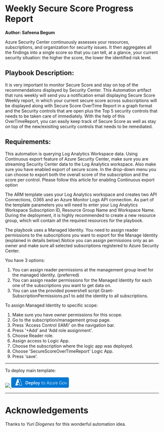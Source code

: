 # Weekly Secure Score Progress Report
**Author: Safeena Begum**

Azure Security Center continuously assesses your resources, subscriptions, and organization for security issues. It then aggregates all the findings into a single score so that you can tell, at a glance, your current security situation: the higher the score, the lower the identified risk level. 

## Playbook Description: 
It is very important to monitor Secure Score and stay on top of the recommendations displayed by Security Center. This Automation artifact that runs weekly will send you a notification email displaying Secure Score Weekly report, in which your current secure score across subscriptions will be displayed along with Secure Score OverTime Report in a graph format and the Security controls that are open plus the Top 5 security controls that needs to be taken care of immediately. With the help of this OverTimeReport, you can easily keep track of Secure Score as well as stay on top of the new/exisiting security controls that needs to be remediated. 

## Requirements:
This automation is querying Log Analytics Workspace data. Using Continuous export feature of Azure Security Center, make sure you are streaming Security Center data to the Log Analytics workspace. Also make sure you have enabled export of secure score. In the drop-down menu you can choose to export both the overall score of the subscription and the score per control. Please follow this article for enabling Continuous export option

The ARM template uses your Log Analytics workspace and creates two API Connections, O365 and an Azure Monitor Logs API connection. As part of the template parameters you will need to enter your Log Analytics Workspace Subscription ID, Resource Group Name and Workspace Name.  During the deployment, it is highly recommended to create a new resource group, which will contain all the required resources for the playbook. 

The playbook uses a Managed Identity. You need to assign reader permissions to the subscriptions you want to export for the Manage Identity (explained in details below).Notice you can assign permissions only as an owner and make sure all selected subscriptions registered to Azure Security Center.

You have 3 options:

1. You can assign reader permissions at the management group level for the managed identity. (preferred)
2. You can assign reader permissions for the Managed Identity for each one of the subscriptions you want to get data on.
3. You can use the provided powershell script Grant-SubscriptionPermissions.ps1 to add the identity to all subscriptions.

To assign Managed Identity to specific scope: 
1. Make sure you have owner permissions for this scope.
2. Go to the subscription/management group page.
3. Press 'Access Control (IAM)' on the navigation bar.
4. Press '+Add' and 'Add role assignment'.
5. Choose Reader role.
6. Assign access to Logic App.
7. Choose the subscription where the logic app was deployed.
8. Choose 'SecureScoreOverTimeReport' Logic App.
9. Press 'save'.

***

To deploy main template:

<a href="https://portal.azure.com/#create/Microsoft.Template/uri/https%3A%2F%2Fraw.githubusercontent.com%2FAzure%2FAzure-Security-Center%2Fmaster%2FSecure%20Score%2FSecureScoreOverTimeReport%2Fazuredeploy.json" target="_blank">
    <img src="https://aka.ms/deploytoazurebutton"/>
</a>
<a href="https://portal.azure.com/#create/Microsoft.Template/uri/https%3A%2F%2Fraw.githubusercontent.com%2FAzure%2FAzure-Security-Center%2Fmaster%2FSecure%20Score%2FSecureScoreOverTimeReport%2Fazuredeploy.json" target="_blank">
<img src="https://raw.githubusercontent.com/Azure/azure-quickstart-templates/master/1-CONTRIBUTION-GUIDE/images/deploytoazuregov.png"/>
</a> 

***

# Acknowledgements
Thanks to *Yuri Diogenes* for this wonderful automation idea. <br>
